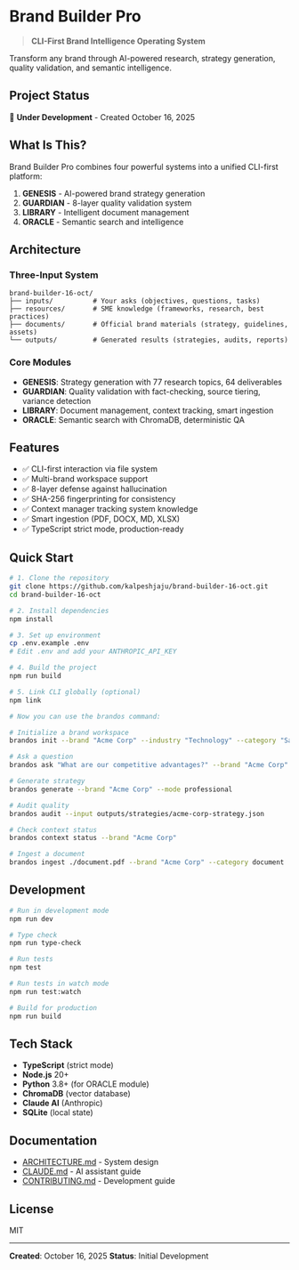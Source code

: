 # Brand Builder Pro

> **CLI-First Brand Intelligence Operating System**

Transform any brand through AI-powered research, strategy generation, quality validation, and semantic intelligence.

## Project Status

🚧 **Under Development** - Created October 16, 2025

## What Is This?

Brand Builder Pro combines four powerful systems into a unified CLI-first platform:

1. **GENESIS** - AI-powered brand strategy generation
2. **GUARDIAN** - 8-layer quality validation system
3. **LIBRARY** - Intelligent document management
4. **ORACLE** - Semantic search and intelligence

## Architecture

### Three-Input System

```
brand-builder-16-oct/
├── inputs/          # Your asks (objectives, questions, tasks)
├── resources/       # SME knowledge (frameworks, research, best practices)
├── documents/       # Official brand materials (strategy, guidelines, assets)
└── outputs/         # Generated results (strategies, audits, reports)
```

### Core Modules

- **GENESIS**: Strategy generation with 77 research topics, 64 deliverables
- **GUARDIAN**: Quality validation with fact-checking, source tiering, variance detection
- **LIBRARY**: Document management, context tracking, smart ingestion
- **ORACLE**: Semantic search with ChromaDB, deterministic QA

## Features

- ✅ CLI-first interaction via file system
- ✅ Multi-brand workspace support
- ✅ 8-layer defense against hallucination
- ✅ SHA-256 fingerprinting for consistency
- ✅ Context manager tracking system knowledge
- ✅ Smart ingestion (PDF, DOCX, MD, XLSX)
- ✅ TypeScript strict mode, production-ready

## Quick Start

```bash
# 1. Clone the repository
git clone https://github.com/kalpeshjaju/brand-builder-16-oct.git
cd brand-builder-16-oct

# 2. Install dependencies
npm install

# 3. Set up environment
cp .env.example .env
# Edit .env and add your ANTHROPIC_API_KEY

# 4. Build the project
npm run build

# 5. Link CLI globally (optional)
npm link

# Now you can use the brandos command:

# Initialize a brand workspace
brandos init --brand "Acme Corp" --industry "Technology" --category "SaaS"

# Ask a question
brandos ask "What are our competitive advantages?" --brand "Acme Corp"

# Generate strategy
brandos generate --brand "Acme Corp" --mode professional

# Audit quality
brandos audit --input outputs/strategies/acme-corp-strategy.json

# Check context status
brandos context status --brand "Acme Corp"

# Ingest a document
brandos ingest ./document.pdf --brand "Acme Corp" --category document
```

## Development

```bash
# Run in development mode
npm run dev

# Type check
npm run type-check

# Run tests
npm test

# Run tests in watch mode
npm run test:watch

# Build for production
npm run build
```

## Tech Stack

- **TypeScript** (strict mode)
- **Node.js** 20+
- **Python** 3.8+ (for ORACLE module)
- **ChromaDB** (vector database)
- **Claude AI** (Anthropic)
- **SQLite** (local state)

## Documentation

- [ARCHITECTURE.md](docs/ARCHITECTURE.md) - System design
- [CLAUDE.md](CLAUDE.md) - AI assistant guide
- [CONTRIBUTING.md](docs/CONTRIBUTING.md) - Development guide

## License

MIT

---

**Created**: October 16, 2025
**Status**: Initial Development
